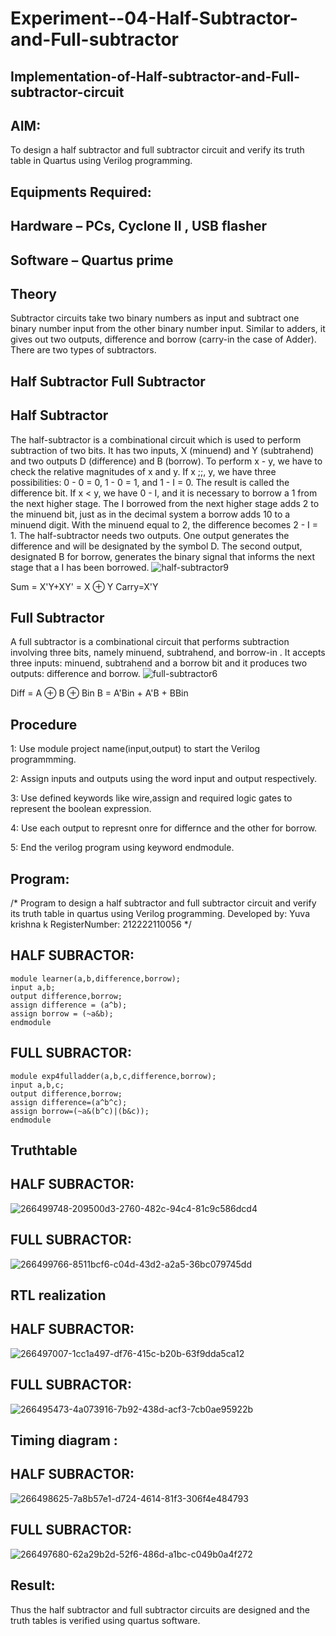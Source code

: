 # Experiment--04-Half-Subtractor-and-Full-subtractor
## Implementation-of-Half-subtractor-and-Full-subtractor-circuit
## AIM:
To design a half subtractor and full subtractor circuit and verify its truth table in Quartus using Verilog programming.

## Equipments Required:
## Hardware – PCs, Cyclone II , USB flasher
## Software – Quartus prime
## Theory
Subtractor circuits take two binary numbers as input and subtract one binary number input from the other binary number input. Similar to adders, it gives out two outputs, difference and borrow (carry-in the case of Adder). There are two types of subtractors.

## Half Subtractor Full Subtractor
## Half Subtractor
The half-subtractor is a combinational circuit which is used to perform subtraction of two bits. It has two inputs, X (minuend) and Y (subtrahend) and two outputs D (difference) and B (borrow). To perform x - y, we have to check the relative magnitudes of x and y. If x ;;, y, we have three possibilities: 0 - 0 = 0, 1 - 0 = 1, and 1 - I = 0. The result is called the difference bit. If x < y, we have 0 - I, and it is necessary to borrow a 1 from the next higher stage. The I borrowed from the next higher stage adds 2 to the minuend bit, just as in the decimal system a borrow adds 10 to a minuend digit. With the minuend equal to 2, the difference becomes 2 - I = 1. The half-subtractor needs two outputs. One output generates the difference and will be designated by the symbol D. The second output, designated B for borrow, generates the binary signal that informs the next stage that a I has been borrowed.
![half-subtractor9](https://user-images.githubusercontent.com/36288975/166112538-58c3bc7c-ee5d-4e6a-ac8d-8e8328efe27a.png)


Sum = X'Y+XY' = X ⊕ Y
Carry=X'Y

## Full Subtractor
A full subtractor is a combinational circuit that performs subtraction involving three bits, namely minuend, subtrahend, and borrow-in . It accepts three inputs: minuend, subtrahend and a borrow bit and it produces two outputs: difference and borrow. 
![full-subtractor6](https://user-images.githubusercontent.com/36288975/166112541-24c68359-3de8-4674-ae22-8272ffc385ed.png)


Diff = A ⊕ B ⊕ Bin B = A'Bin + A'B + BBin

## Procedure
1: Use module project name(input,output) to start the Verilog programmming.

2: Assign inputs and outputs using the word input and output respectively.

3: Use defined keywords like wire,assign and required logic gates to represent the boolean expression.

4: Use each output to represnt onre for differnce and the other for borrow.

5: End the verilog program using keyword endmodule.


## Program:
/*
Program to design a half subtractor and full subtractor circuit and verify its truth table in quartus using Verilog programming.
Developed by: Yuva krishna k 
RegisterNumber: 212222110056 
*/
## HALF SUBRACTOR:
```
module learner(a,b,difference,borrow);
input a,b;
output difference,borrow;
assign difference = (a^b);
assign borrow = (~a&b);
endmodule
```
## FULL SUBRACTOR:
```
module exp4fulladder(a,b,c,difference,borrow);
input a,b,c;
output difference,borrow;
assign difference=(a^b^c);
assign borrow=(~a&(b^c)|(b&c));
endmodule
```


## Truthtable

## HALF SUBRACTOR:
![266499748-209500d3-2760-482c-94c4-81c9c586dcd4](https://github.com/Yuvakrishna0/Experiment--03-Half-Subtractor-and-Full-subtractor/assets/117915037/116d2ca9-7af8-4ce7-bdaf-3ef3a67d807c)

## FULL SUBRACTOR:
![266499766-8511bcf6-c04d-43d2-a2a5-36bc079745dd](https://github.com/Yuvakrishna0/Experiment--03-Half-Subtractor-and-Full-subtractor/assets/117915037/9d7bf430-3678-4137-a996-ab92deeb50f4)


##  RTL realization
## HALF SUBRACTOR:
![266497007-1cc1a497-df76-415c-b20b-63f9dda5ca12](https://github.com/Yuvakrishna0/Experiment--03-Half-Subtractor-and-Full-subtractor/assets/117915037/1c99fbc7-6172-489d-9d96-3b022b994acb)
## FULL SUBRACTOR:
![266495473-4a073916-7b92-438d-acf3-7cb0ae95922b](https://github.com/Yuvakrishna0/Experiment--03-Half-Subtractor-and-Full-subtractor/assets/117915037/afad1a62-d10b-47c4-b771-cd6c53786325)


## Timing diagram :
## HALF SUBRACTOR:
![266498625-7a8b57e1-d724-4614-81f3-306f4e484793](https://github.com/Yuvakrishna0/Experiment--03-Half-Subtractor-and-Full-subtractor/assets/117915037/0a30fb6c-7856-4f6a-8c83-a6587d7e8e72)
## FULL SUBRACTOR:
![266497680-62a29b2d-52f6-486d-a1bc-c049b0a4f272](https://github.com/Yuvakrishna0/Experiment--03-Half-Subtractor-and-Full-subtractor/assets/117915037/cf91a8c1-8f85-4d77-a5f7-9fafd28fd8e8)

## Result:
Thus the half subtractor and full subtractor circuits are designed and the truth tables is verified using quartus software.
